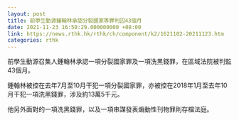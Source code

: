 ```yaml
---
layout: post
title: 前學生動源鍾翰林承認分裂國家等罪判囚43個月
date: 2021-11-23 16:50:29.000000000 +08:00
link: https://news.rthk.hk/rthk/ch/component/k2/1621102-20211123.htm
categories: rthk
---
```


前學生動源召集人鍾翰林承認一項分裂國家罪及一項洗黑錢罪，在區域法院被判監43個月。

鍾翰林被控在去年7月至10月干犯一項分裂國家罪，亦被控在2018年1月至去年10月干犯一項洗黑錢罪，涉及約13萬5千元。

他另外面對的一項洗黑錢罪，以及一項串謀發表煽動性刊物罪則存檔法庭。
